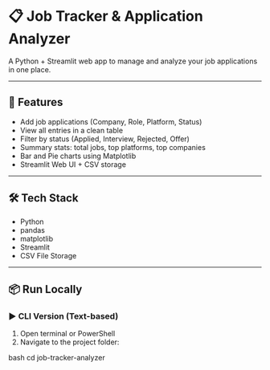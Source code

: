 # 📋 Job Tracker & Application Analyzer

A Python + Streamlit web app to manage and analyze your job applications in one place.

---

## 🚀 Features

- Add job applications (Company, Role, Platform, Status)
- View all entries in a clean table
- Filter by status (Applied, Interview, Rejected, Offer)
- Summary stats: total jobs, top platforms, top companies
- Bar and Pie charts using Matplotlib
- Streamlit Web UI + CSV storage

---

## 🛠 Tech Stack

- Python
- pandas
- matplotlib
- Streamlit
- CSV File Storage

---

## 📦 Run Locally

### ▶ CLI Version (Text-based)

1. Open terminal or PowerShell
2. Navigate to the project folder:
   
bash
   cd job-tracker-analyzer
